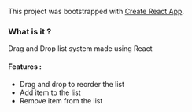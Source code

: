 This project was bootstrapped with [Create React App](https://github.com/facebook/create-react-app).

### What is it ?

Drag and Drop list system made using React

#### Features :

-   Drag and drop to reorder the list
-   Add item to the list
-   Remove item from the list
